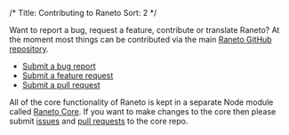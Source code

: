 /*
Title: Contributing to Raneto
Sort: 2
*/

Want to report a bug, request a feature, contribute or translate Raneto? At the moment most things can be
contributed via the main [Raneto GitHub repository](https://github.com/gilbitron/Raneto).

* [Submit a bug report](https://github.com/gilbitron/Raneto/issues?labels=bug)
* [Submit a feature request](https://github.com/gilbitron/Raneto/issues?labels=enhancement)
* [Submit a pull request](https://github.com/gilbitron/Raneto/pulls)

All of the core functionality of Raneto is kept in a separate Node module called
[Raneto Core](https://github.com/gilbitron/Raneto-Core). If you want to make changes to the core
then please submit [issues](https://github.com/gilbitron/Raneto-Core/issues) and
[pull requests](https://github.com/gilbitron/Raneto-Core/pulls) to the core repo.
